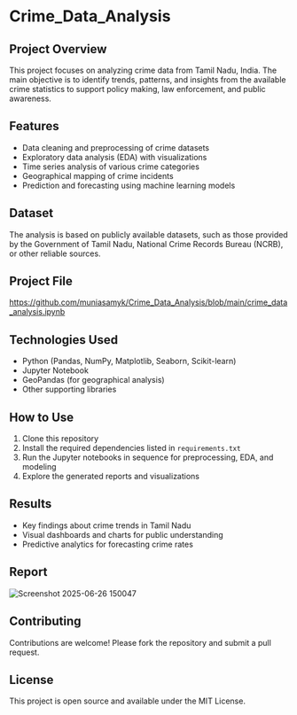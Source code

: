 # Crime_Data_Analysis

## Project Overview
This project focuses on analyzing crime data from Tamil Nadu, India. The main objective is to identify trends, patterns, and insights from the available crime statistics to support policy making, law enforcement, and public awareness.

## Features
- Data cleaning and preprocessing of crime datasets
- Exploratory data analysis (EDA) with visualizations
- Time series analysis of various crime categories
- Geographical mapping of crime incidents
- Prediction and forecasting using machine learning models

## Dataset
The analysis is based on publicly available datasets, such as those provided by the Government of Tamil Nadu, National Crime Records Bureau (NCRB), or other reliable sources.

## Project File
https://github.com/muniasamyk/Crime_Data_Analysis/blob/main/crime_data_analysis.ipynb

## Technologies Used
- Python (Pandas, NumPy, Matplotlib, Seaborn, Scikit-learn)
- Jupyter Notebook
- GeoPandas (for geographical analysis)
- Other supporting libraries

## How to Use
1. Clone this repository
2. Install the required dependencies listed in `requirements.txt`
3. Run the Jupyter notebooks in sequence for preprocessing, EDA, and modeling
4. Explore the generated reports and visualizations

## Results
- Key findings about crime trends in Tamil Nadu
- Visual dashboards and charts for public understanding
- Predictive analytics for forecasting crime rates

## Report
![Screenshot 2025-06-26 150047](https://github.com/user-attachments/assets/d2a2ab8c-750d-45e0-8872-58f706b0723d)


## Contributing
Contributions are welcome! Please fork the repository and submit a pull request.

## License
This project is open source and available under the MIT License.
